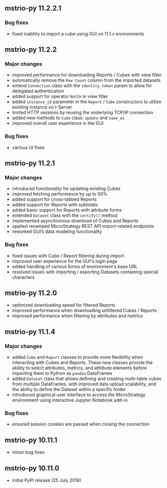 ## mstrio-py 11.2.2.1
### Bug fixes
* fixed inability to import a cube using GUI on 11.1.x environments

## mstrio-py 11.2.2
### Major changes
* improved performance for downloading Reports / Cubes with view filter
* automatically remove the `Row Count` column from the imported datasets
* extend `Connection` class with the `identity_token` param to allow for delegated authentication
* added support for operator `NotIn` in view filter
* added `instance_id` parameter in the `Report` / `Cube` constructors to utilize existing instance on I-Server
* limited HTTP sessions by reusing the underlying TCP/IP connection
* added new methods to `Cube` class: `update` and `save_as`
* improved overall user experience in the GUI

### Bug fixes
* various UI fixes


## mstrio-py 11.2.1
### Major changes
* introduced functionality for updating existing Cubes
* improved fetching performance by up to 50%
* added support for cross-tabbed Reports
* added support for Reports with subtotals
* added basic support for Reports with attribute forms
* extended `Dataset` class with the `certify()` method
* implemented asynchronous download of Cubes and Reports
* applied revamped MicroStrategy REST API import-related endpoints
* reworked GUI’s data modeling functionality

### Bug fixes
* fixed issues with Cube / Report filtering during import
* improved user experience for the GUI's login page
* added handling of various forms of environment's base URL
* resolved issues with importing / exporting Datasets containing special characters


## mstrio-py 11.2.0
* optimized downloading speed for filtered Reports
* improved performance when downloading unfiltered Cubes / Reports
* improved performance when filtering by attributes and metrics


## mstrio-py 11.1.4
### Major changes
* added `Cube` and `Report` classes to provide more flexibility when interacting with Cubes and Reports. These new classes provide the ability to select attributes, metrics, and attribute elements before importing them to Python as `pandas` DataFrames
* added `Dataset` class that allows defining and creating multi-table cubes from multiple DataFrames, with improved data upload scalability, and the ability to define the Dataset within a specific folder
* introduced graphical user interface to access the MicroStrategy environment using interactive Jupyter Notebook add-in

### Bug fixes
* ensured session cookies are passed when closing the connection


## mstrio-py 10.11.1
* minor bug fixes


## mstrio-py 10.11.0
* initial PyPI release (25 July 2018)
